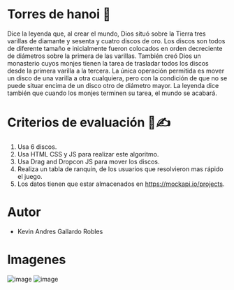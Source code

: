 # Torres de hanoi 🗼

Dice la leyenda que, al crear el mundo, Dios situó sobre la Tierra tres varillas de diamante y sesenta y cuatro discos de oro. Los discos son todos de diferente tamaño e inicialmente fueron colocados en orden decreciente de diámetros sobre la primera de las varillas. También creó Dios un monasterio cuyos monjes tienen la tarea de trasladar todos los discos desde la primera varilla a la tercera. La única operación permitida es mover un disco de una varilla a otra cualquiera, pero con la condición de que no se puede situar encima de un disco otro de diámetro mayor. La leyenda dice también que cuando los monjes terminen su tarea, el mundo se acabará.


# Criterios de evaluación 📄✍

1. Usa 6 discos. 
2. Usa HTML CSS y JS para realizar este algoritmo. 
3. Usa Drag and Dropcon JS para mover los discos.
4. Realiza un tabla de ranquin, de los usuarios que resolvieron mas rápido el juego. 
5. Los datos tienen que estar almacenados en https://mockapi.io/projects.

# Autor

- Kevin Andres Gallardo Robles

# Imagenes

![image](https://github.com/Kevin2606/torres-de-hanoi/assets/54305330/d4b3f9fa-9fe6-481a-9e4b-6f6b39682bc2)
![image](https://github.com/Kevin2606/torres-de-hanoi/assets/54305330/628345de-d398-4ba6-9464-d190d98bddd2)


